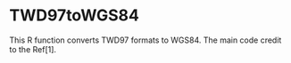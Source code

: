 # TWD97toWGS84
This R function converts TWD97 formats to WGS84. The main code credit to the Ref[1].
